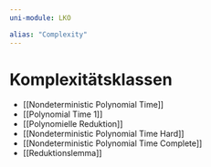 ```yaml
---
uni-module: LKO

alias: "Complexity"
---
```


# Komplexitätsklassen

- [[Nondeterministic Polynomial Time]]
- [[Polynomial Time 1]]
- [[Polynomielle Reduktion]]
- [[Nondeterministic Polynomial Time Hard]]
- [[Nondeterministic Polynomial Time Complete]]
- [[Reduktionslemma]]


